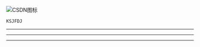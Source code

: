![CSDN图标](https://csdnimg.cn/cdn/content-toolbar/csdn-logo_.png?v=20190924.1 "CSDN图标")
```
KSJFDJ
```

****************************************************************************************************
  
****************************************************************************************************
  
****************************************************************************************************

